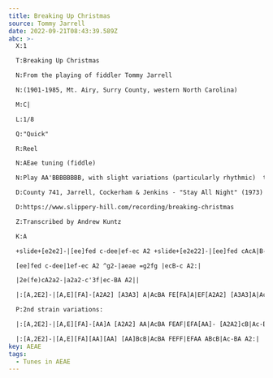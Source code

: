 ```yaml
---
title: Breaking Up Christmas
source: Tommy Jarrell
date: 2022-09-21T08:43:39.589Z
abc: >-
  X:1

  T:Breaking Up Christmas

  N:From the playing of fiddler Tommy Jarrell

  N:(1901-1985, Mt. Airy, Surry County, western North Carolina)

  M:C|

  L:1/8

  Q:"Quick"

  R:Reel

  N:AEae tuning (fiddle)

  N:Play AA'BBBBBBBB, with slight variations (particularly rhythmic)  to the 'B' part each time. 

  D:County 741, Jarrell, Cockerham & Jenkins - "Stay All Night" (1973)

  D:https://www.slippery-hill.com/recording/breaking-christmas

  Z:Transcribed by Andrew Kuntz

  K:A

  +slide+[e2e2]-|[ee]fed c-dee|ef-ec A2 +slide+[e2e22]-|[ee]fed cAcA|B-AB-c A2+slide+[e2e2]-|

  [ee]fed c-dee|1ef-ec A2 ^g2-|aeae =g2fg |ecB-c A2:|

  |2e(fe)cA2a2-|a2a2-c'3f|ec-BA A2||

  |:[A,2E2]-|[A,E][FA]-[A2A2] [A3A3] A|AcBA FE[FA]A|EF[A2A2] [A3A3]A|AcBA A2:||

  P:2nd strain variations:

  |:[A,2E2]-|[A,E][FA]-[AA]A [A2A2] AA|AcBA FEAF|EFA[AA]- [A2A2]cB|Ac-BA A2:|

  |:[A,2E2]-|[A,E][FA][AA][AA] [AA]BcB|AcBA FEFF|EFAA ABcB|Ac-BA A2:|
key: AEAE
tags:
  - Tunes in AEAE
---
```

